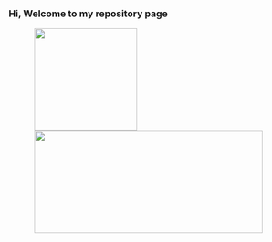 ### Hi, Welcome to my repository page


<div style="margin-left:45px;">
<a href="https://github.com/seu-usuário-aqui">
<img height="180em" src="https://github-readme-stats.vercel.app/api?username=kayua&show_icons=true&theme=default&include_all_commits=true&count_private=true"/>
<img height="180em" width="400em"src="https://github-readme-stats.vercel.app/api/top-langs/?username=kayua&layout=compact&langs_count=10&theme=default"/>
</div>
